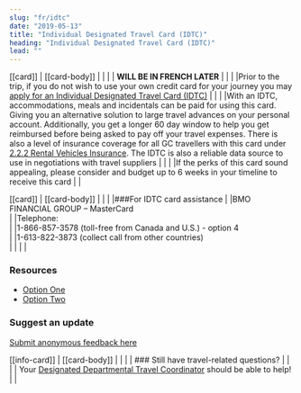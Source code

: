 ```yaml
---
slug: "fr/idtc"
date: "2019-05-13"
title: "Individual Designated Travel Card (IDTC)"
heading: "Individual Designated Travel Card (IDTC)"
lead: ""
---
```


<article class="content-left col-xs-12 col-sm-12 col-md-8">

[[card]]
| [[card-body]]
| |
| | **WILL BE IN FRENCH LATER**
| |
| |Prior to the trip, if you do not wish to use your own credit card for your journey you may [apply for an Individual Designated Travel Card (IDTC)](https://isuite6.hrgworldwide.com/gcportal/en-ca/travelcard/applyforanidtc.aspx)
| |
| |With an IDTC, accommodations, meals and incidentals can be paid for using this card. Giving you an alternative solution to large travel advances on your personal account. Additionally, you get a longer 60 day window to help you get reimbursed before being asked to pay off your travel expenses. There is also a level of insurance coverage for all GC travellers with this card under [2.2.2 Rental Vehicles Insurance](https://www.njc-cnm.gc.ca/directive/d10/v238/en?print). The IDTC is also a reliable data source to use in negotiations with travel suppliers
| |
| |​If the perks of this card sound appealing, please consider and budget up to 6 weeks in your timeline to receive this card
| |

[[card]]
| [[card-body]]
| |
| |###For IDTC card assistance
| |BMO FINANCIAL GROUP – MasterCard  
| |Telephone:  
| |1-866-857-3578 (toll-free from Canada and U.S.) - option 4  
| |1-613-822-3873 (collect call from other countries)  
| |
| |

</article>

<section class="content-right col-xs-6 col-md-4" id="sidebar">

### Resources
* [Option One](/)
* [Option Two](/)

### Suggest an update
[Submit anonymous feedback here](https://docs.google.com/forms/d/e/1FAIpQLSf9y3VY3ADLpQ4kQLGvOo4cIdEEi5Hs3en-0lWRc4wQeTRheg/viewform)

[[info-card]]
| [[card-body]]
| |
| | ### Still have travel-related questions?
| |
| | Your [Designated Departmental Travel Coordinator](https://www.tbs-sct.gc.ca/ap/list-liste/dtc-cmv-eng.asp) should be able to help!
| |

</section>